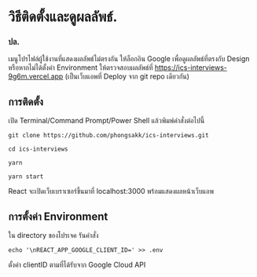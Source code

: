 # วิธีติดตั้งและดูผลลัพธ์. 
### ปล.
เมนูโปรไฟล์ผู้ใช้งานที่แสดงผลลัพธ์ไม่ตรงกัน ให้ล็อกอิน Google เพื่อดูผลลัพธ์ที่ตรงกับ Design หรือหากไม่ได้ตั้งค่า Environment ให้ตรวจสอบผลลัพธ์ที่ https://ics-interviews-9g6m.vercel.app (เป็นเว็บแอพที่ Deploy จาก git repo เดียวกัน)


## การติดตั้ง
เปิด Terminal/Command Prompt/Power Shell แล้วพิมพ์คำสั่งต่อไปนี้

```
git clone https://github.com/phongsakk/ics-interviews.git

cd ics-interviews

yarn

yarn start
```

React จะเปิดเว็บเบราเซอร์ขึ้นมาที่ localhost:3000 พร้อมแสดงผลหน้าเว็บแอพ

## การตั้งค่า Environment
ใน directory ของโปรเจค รันคำสั่ง
```
echo '\nREACT_APP_GOOGLE_CLIENT_ID=' >> .env
```
ตั้งค่า clientID ตามที่ได้รับจาก Google Cloud API 